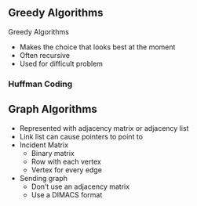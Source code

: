 ## Greedy Algorithms

Greedy Algorithms
- Makes the choice that looks best at the moment
- Often recursive
- Used for difficult problem

### Huffman Coding

## Graph Algorithms
- Represented with adjacency matrix or adjacency list
- Link list can cause pointers to point to 
- Incident Matrix
	- Binary matrix
	- Row with each vertex
	- Vertex for every edge
- Sending graph
	- Don’t use an adjacency matrix
	- Use a DIMACS format





